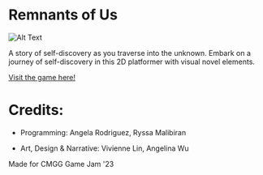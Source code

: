 # Remnants of Us

![Alt Text](https://img.itch.zone/aW1nLzExNzA0MTE3LnBuZw==/original/bHUuLO.png)

A story of self-discovery as you traverse into the unknown. Embark on a journey of self-discovery in this 2D platformer with visual novel elements. 

 [Visit the game here!](https://itch.io/jam/cmgg-game-jam-23/rate/1990788)

# Credits:

- Programming: Angela Rodriguez, Ryssa Malibiran

- Art, Design & Narrative: Vivienne Lin, Angelina Wu

Made for CMGG Game Jam '23
